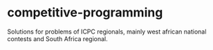 # competitive-programming
Solutions for problems of ICPC regionals, mainly west african national contests and South Africa regional.
